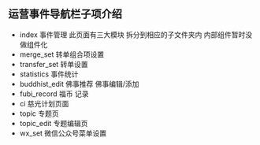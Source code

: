 ## 运营事件导航栏子项介绍

- index 事件管理 此页面有三大模块 拆分到相应的子文件夹内 内部组件暂时没做组件化
- merge_set 转单组合项设置
- transfer_set 转单设置
- statistics 事件统计
- buddhist_edit 佛事推荐 佛事编辑/添加
- fubi_record 福币 记录
- ci 慈光计划页面
- topic 专题页
- topic_edit 专题编辑页
- wx_set 微信公众号菜单设置
